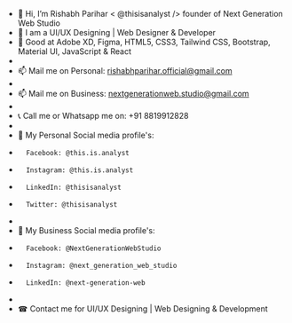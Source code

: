- 👋 Hi, I’m Rishabh Parihar < @thisisanalyst /> founder of Next Generation Web Studio
- 👀 I am a UI/UX Designing | Web Designer & Developer
- 🌱 Good at Adobe XD, Figma, HTML5, CSS3, Tailwind CSS, Bootstrap, Material UI, JavaScript & React
- 
- 📫 Mail me on Personal: rishabhparihar.official@gmail.com
- 
- 📫 Mail me on Business: nextgenerationweb.studio@gmail.com
-
- 📞 Call me or Whatsapp me on: +91 8819912828
- 
- 🔎 My Personal Social media profile's:
-       Facebook: @this.is.analyst
-       Instagram: @this.is.analyst
-       LinkedIn: @thisisanalyst
-       Twitter: @thisisanalyst
-       
- 🔎 My Business Social media profile's:
-       Facebook: @NextGenerationWebStudio
-       Instagram: @next_generation_web_studio
-       LinkedIn: @next-generation-web
- 
- ☎ Contact me for UI/UX Designing | Web Designing & Development

<!---thisisanalyst/thisisanalyst is a ✨ special ✨ repository because its `README.md` (this file) appears on your GitHub profile.
You can click the Preview link to take a look at your changes.--->
